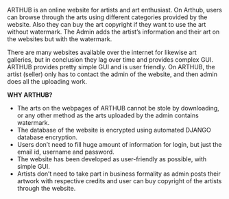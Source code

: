 
  ARTHUB is an online website for artists and art enthusiast. On Arthub, users can browse through the arts using different categories provided by the website. Also they can buy the art copyright if they want to use the art without watermark. The Admin adds the artist’s information and their art on the websites but with the watermark. 

  There are many websites available over the internet for likewise art galleries, but in conclusion they lag over time and provides complex GUI. ARTHUB provides pretty simple GUI and is user friendly. On ARTHUB, the artist (seller) only has to contact the admin of the website, and then admin does all the uploading work.

  **WHY ARTHUB?**

* The arts on the webpages of ARTHUB cannot be stole by downloading, or any other method as the arts uploaded by the admin contains watermark.
* The database of the website is encrypted using automated DJANGO database encryption.
* Users don’t need to fill huge amount of information for login, but just the email id, username and password.
* The website has been developed as user-friendly as possible, with simple GUI.
* Artists don’t need to take part in business formality as admin posts their artwork with respective credits and user can buy copyright of the artists through the website.
